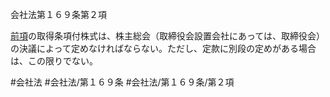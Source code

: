 会社法第１６９条第２項

[前項](会社法＿＿＿＿第１６９条第１項)の取得条項付株式は、株主総会（取締役会設置会社にあっては、取締役会）の決議によって定めなければならない。ただし、定款に別段の定めがある場合は、この限りでない。

#会社法
#会社法/第１６９条
#会社法/第１６９条/第２項
